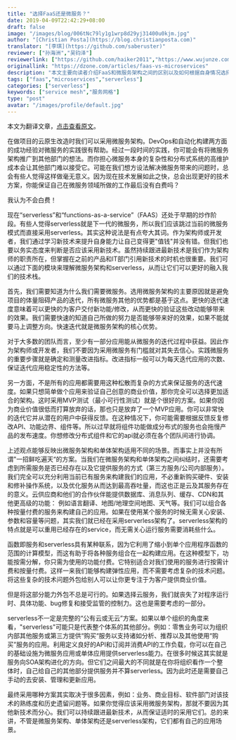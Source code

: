 ```yaml
---
title: "选择FaaS还是微服务？"
date: 2019-04-09T22:42:29+08:00
draft: false
image: "/images/blog/006tNc79ly1g1wrp8d29yj31400u0kjm.jpg"
author: "[Christian Posta](https://blog.christianposta.com)"
translator: "[李琪](https://github.com/saberuster)"
reviewer: ["孙海洲","吴钧泽"]
reviewerlink: ["https://github.com/haiker2011","https://www.wujunze.com/"]
originallink: "https://dzone.com/articles/faas-vs-microservices"
description: "本文主要向读者介绍FaaS和微服务架构之间的区别以及如何根据自身情况选择正确的架构方案。"
tags: ["faas","microservices","serverless"]
categories: ["serverless"]
keywords: ["service mesh","服务网格"]
type: "post"
avatar: "/images/profile/default.jpg"
---
```


本文为翻译文章，[点击查看原文](https://dzone.com/articles/faas-vs-microservices)。

在做项目的云原生改造时我们可以采用微服务架构。DevOps和自动化构建两方面的成功经验对微服务的实践很有帮助。经过一段时间的实践，你可能会有将微服务架构推广到其他部门的想法。而你担心微服务本身的复杂性和分布式系统的高维护成本会让其他部门难以接受它。可能在我们想方设法解决微服务带来的问题时，总会有些人觉得这样做毫无意义。因为现在技术发展如此之快，总会出现更好的技术方案，你能保证自己在微服务领域所做的工作最后没有白费吗？

我认为不会白费！

现在“serverless”和“functions-as-a-service”（FAAS）还处于早期的炒作阶段。有些人觉得serverless就是下一代的微服务，所以我们应该跳过当前的微服务模式而直接采用serverless。其实这种说法是有点夸大其词。作为架构师或开发者，我们通过学习新技术来提升自身能力让自己变得更"值钱"并没有错。但我们也要以务实态度来判断是否应该采用新技术。虽然持续跟进最新技术是我们作为架构师的职责所在，但掌握在之前的产品和IT部门引用新技术的时机也很重要。我们可以通过下面的模块来理解微服务架构和serverless，从而让它们可以更好的融入我们的技术栈。

首先，我们需要知道为什么我们需要微服务。选用微服务架构的主要原因就是避免项目的体量阻碍产品的迭代，所有微服务其他的优势都是基于这点。更快的迭代速度意味着可以更快的为客户交付新功能/修改，从而更快的验证这些改动能够带来的效果。我们需要快速的知道自己所做的努力是否能够带来好的效果，如果不能就要马上调整方向。快速迭代就是微服务架构的核心优势。

对于大多数的团队而言，至少有一部分应用能从微服务的迭代过程中获益。因此作为架构师或开发者，我们不要因为采用微服务有门槛就对其失去信心。实践微服务的重要步骤就是确定和测量改进指标。改进指标一般可以为每天迭代应用的次数、保证迭代应用稳定性的方法等。

另一方面，不是所有的应用都需要用这种松散而复杂的方式来保证服务的迭代速度。如果只想简单做个应用来验证自己创意的商业价值，那你完全可以选择更加适合的架构。这时采用MVP测试（最小可行性测试）就是个很好的方案。如果你因为商业价值很低而打算放弃的话，那也只是放弃了一个MVP应用。你可以非常快的迭代它并从潜在的用户中获得反馈。在这种情况下，你可能需要根据反馈反复修改API、功能边界、组件等。所以过早就将组件功能做成分布式的服务也会拖慢产品的发布速度。你想修改分布式组件和它的api就必须在各个团队间进行协调。

上述观点能够反映出微服务架构和单体架构适用不同的场景。而事实上并没有所谓"一招鲜吃遍天“的方案。当我们在微服务架构和单体架构之间纠结时，还需要考虑到所需服务是否已经存在以及它提供服务的方式（第三方服务/公司内部服务）。我们完全可以充分利用当前已有服务来构建我们的应用，不必重新购买硬件、安装和修补操作系统，以及优化服务从而达到最高吞吐量，而这也正是云及其服务存在的意义。云供应商和他们的合作伙伴能提供数据库、消息队列、缓存、CDN和其他更高级的功能： 例如语言翻译、地图/地理空间地图、天气等。我们可以组合各种按量付费的服务来构建自己的应用。如果在使用某个服务的时候无需关心安装、参数和容量等问题，其实我们就已经在采用serverless架构了。serverless架构的特点就是可以重用已经存在的service，而无需关心运行服务需要消耗些什么。

函数即服务和serverless具有某种联系，因为它利用了缩小到单个应用程序函数的范围的计算模型，而这有助于将各种服务组合在一起构建应用。在这种模型下，功能按需分解，你只需为使用的功能付费。它特别适合对我们使用的服务进行按需计费和按量付费。这样一来我们能够构建弹性应用，而不需要考虑复杂的技术问题。将这些复杂的技术问题外包给别人可以让你更专注于为客户提供商业价值。

但是将这部分能力外包不总是可行的。如果选择云服务，我们就丧失了对程序运行时、具体功能、bug修复和接受监管的控制力。这也是需要考虑的一部分。

serverless不一定是完整的“公有云或无云”方案。如果以单个组织的角度来看，"serverless"可能只是代表整个体系的其他部分。例如：零售业务可以为组织内部其他服务或第三方提供“购买“服务以支持诸如分析、推荐以及其他使用“购买”服务的应用。利用定义良好的API和订阅并消费API的工作负载，你可以在自己的基础设施为微服务应用或单体应用提供serverless能力。在很多时候这其实就是服务向SOA架构进化的方向。但它们之间最大的不同就是在你将组织看作一个整体时，自己给自己的其他部分提供服务并不算serverless。因为此时还是需要自己手动的去安装、管理和更新应用。

最终采用哪种方案其实取决于很多因素，例如：业务、商业目标、软件部门对该技术的熟练度和历史遗留问题等。如果你觉得应该采用微服务架构，那就不要因为其他新技术而分心。我们可以持续跟进最新技术，从而保证适时的采用它们。总的来讲，不管是微服务架构、单体架构还是serverless架构，它们都有自己的应用场景。

